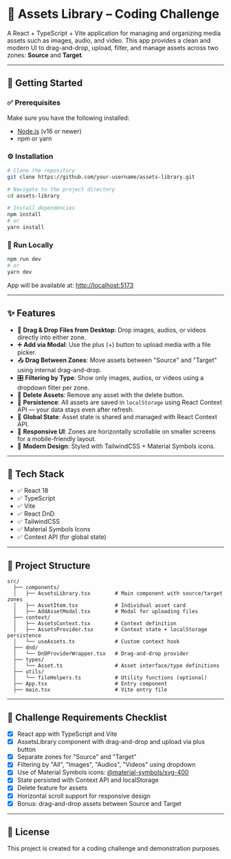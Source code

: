 # 🎨 Assets Library – Coding Challenge

A React + TypeScript + Vite application for managing and organizing media assets such as images, audio, and video. This app provides a clean and modern UI to drag-and-drop, upload, filter, and manage assets across two zones: **Source** and **Target**.

---

## 🚀 Getting Started

### ✅ Prerequisites

Make sure you have the following installed:
- [Node.js](https://nodejs.org/) (v16 or newer)
- npm or yarn

### ⚙️ Installation

```bash
# Clone the repository
git clone https://github.com/your-username/assets-library.git

# Navigate to the project directory
cd assets-library

# Install dependencies
npm install
# or
yarn install
```

### 🧪 Run Locally

```bash
npm run dev
# or
yarn dev
```

App will be available at: [http://localhost:5173](http://localhost:5173)

---

## ✨ Features

- 📁 **Drag & Drop Files from Desktop**: Drop images, audios, or videos directly into either zone.
- ➕ **Add via Modal**: Use the plus (+) button to upload media with a file picker.
- 📤 **Drag Between Zones**: Move assets between "Source" and "Target" using internal drag-and-drop.
- 🎛 **Filtering by Type**: Show only images, audios, or videos using a dropdown filter per zone.
- 🧹 **Delete Assets**: Remove any asset with the delete button.
- 💾 **Persistence**: All assets are saved in `localStorage` using React Context API — your data stays even after refresh.
- 🧠 **Global State**: Asset state is shared and managed with React Context API.
- 📱 **Responsive UI**: Zones are horizontally scrollable on smaller screens for a mobile-friendly layout.
- 🎨 **Modern Design**: Styled with TailwindCSS + Material Symbols icons.

---

## 🧩 Tech Stack

- ✅ React 18
- ✅ TypeScript
- ✅ Vite
- ✅ React DnD
- ✅ TailwindCSS
- ✅ Material Symbols Icons
- ✅ Context API (for global state)

---

## 📁 Project Structure

```
src/
  ├── components/
  │   ├── AssetsLibrary.tsx        # Main component with source/target zones
  │   ├── AssetItem.tsx            # Individual asset card
  │   ├── AddAssetModal.tsx        # Modal for uploading files
  ├── context/
  │   ├── AssetsContext.tsx        # Context definition
  │   ├── AssetsProvider.tsx       # Context state + localStorage persistence
  │   └── useAssets.ts             # Custom context hook
  ├── dnd/
  │   └── DnDProviderWrapper.tsx   # Drag-and-drop provider
  ├── types/
  │   └── Asset.ts                 # Asset interface/type definitions
  ├── utils/
  │   └── fileHelpers.ts           # Utility functions (optional)
  ├── App.tsx                      # Entry component
  ├── main.tsx                     # Vite entry file
```

---

## 🧠 Challenge Requirements Checklist

- [x] React app with TypeScript and Vite
- [x] AssetsLibrary component with drag-and-drop and upload via plus button
- [x] Separate zones for "Source" and "Target"
- [x] Filtering by "All", "Images", "Audios", "Videos" using dropdown
- [x] Use of Material Symbols icons: [@material-symbols/svg-400](https://www.npmjs.com/package/@material-symbols/svg-400)
- [x] State persisted with Context API and localStorage
- [x] Delete feature for assets
- [x] Horizontal scroll support for responsive design
- [x] Bonus: drag-and-drop assets between Source and Target

---

## 📄 License

This project is created for a coding challenge and demonstration purposes.
